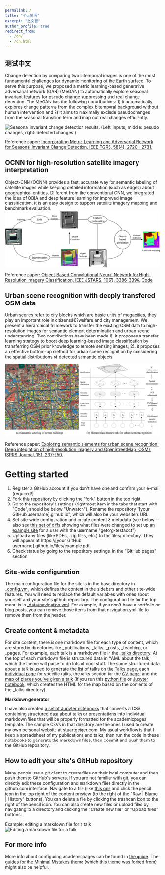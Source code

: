 ```yaml
---
permalink: /
title: "个人简历"
excerpt: "赵文智"
author_profile: true
redirect_from: 
  - /cn/
  - /cn.html
---
```


测试中文
------

Change detection by comparing two bitemporal images is one of the most fundamental challenges for dynamic monitoring of the Earth surface. To serve this purpose, we proposed a metric learning-based generative adversarial network (GAN) (MeGAN) to automatically explore seasonal invariant features for pseudo change suppressing and real change detection. The MeGAN has the following contributions: 1) it automatically explores change patterns from the complex bitemporal background without human intervention and 2) it aims to maximally exclude pseudochanges from the seasonal transition term and map out real changes efficiently.

![Seasonal invariant change detection results. (Left: inputs, middle: pesudo changes, right: detected changes.)](/images/MeGAN.gif)

Reference paper: [Incorporating Metric Learning and Adversarial Network for Seasonal Invariant Change Detection, IEEE TGRS, 58(4), 2720 - 2731.](https://ieeexplore.ieee.org/document/8937747)

OCNN for high-resolution satellite imagery interpretation
------
Object-CNN (OCNN) provides a fast, accurate way for semantic labeling of satellite images while keeping detailed information (such as edges) about geographical entities. Different from the conventional CNN, we integrated the idea of OBIA and deep feature learning for improved image classification. It is an easy design to support satellite imagery mapping and benchmark evaluation.
![Flowchart of OCNN](/images/ocnn.gif)

Reference paper: [Object-Based Convolutional Neural Network for High-Resolution Imagery Classification, IEEE JSTARS, 10(7), 3386-3396.](https://ieeexplore.ieee.org/document/7890382) [Code](https://github.com/kdxiaozhi/OCNN)

Urban scene recognition with deeply transfered OSM data
------
Urban scenes refer to city blocks which are basic units of megacities, they play an important role in citizensâ€?welfare and city management. We present a hierarchical framework to transfer the existing OSM data to high-resolution images for semantic element determination and urban scene understanding. Two contributions have been made 1). it proposes a transfer learning strategy to boost deep learning-based image classification by transferring OSM prior knowledge to remote sensing images; 2). it proposes an effective bottom-up method for urban scene recognition by considering the spatial distributions of detected semantic objects. 

![Flowchart of Urban scene recognition](/images/urban.png)

Reference paper: [Exploring semantic elements for urban scene recognition: Deep integration of high-resolution imagery and OpenStreetMap (OSM), ISPRS Journal, 151, 237-250.](https://www.sciencedirect.com/science/article/pii/S0924271619300887)


Getting started
======
1. Register a GitHub account if you don't have one and confirm your e-mail (required!)
1. Fork [this repository](https://github.com/academicpages/academicpages.github.io) by clicking the "fork" button in the top right. 
1. Go to the repository's settings (rightmost item in the tabs that start with "Code", should be below "Unwatch"). Rename the repository "[your GitHub username].github.io", which will also be your website's URL.
1. Set site-wide configuration and create content & metadata (see below -- also see [this set of diffs](http://archive.is/3TPas) showing what files were changed to set up [an example site](https://getorg-testacct.github.io) for a user with the username "getorg-testacct")
1. Upload any files (like PDFs, .zip files, etc.) to the files/ directory. They will appear at https://[your GitHub username].github.io/files/example.pdf.  
1. Check status by going to the repository settings, in the "GitHub pages" section

Site-wide configuration
------
The main configuration file for the site is in the base directory in [_config.yml](https://github.com/academicpages/academicpages.github.io/blob/master/_config.yml), which defines the content in the sidebars and other site-wide features. You will need to replace the default variables with ones about yourself and your site's github repository. The configuration file for the top menu is in [_data/navigation.yml](https://github.com/academicpages/academicpages.github.io/blob/master/_data/navigation.yml). For example, if you don't have a portfolio or blog posts, you can remove those items from that navigation.yml file to remove them from the header. 

Create content & metadata
------
For site content, there is one markdown file for each type of content, which are stored in directories like _publications, _talks, _posts, _teaching, or _pages. For example, each talk is a markdown file in the [_talks directory](https://github.com/academicpages/academicpages.github.io/tree/master/_talks). At the top of each markdown file is structured data in YAML about the talk, which the theme will parse to do lots of cool stuff. The same structured data about a talk is used to generate the list of talks on the [Talks page](https://academicpages.github.io/talks), each [individual page](https://academicpages.github.io/talks/2012-03-01-talk-1) for specific talks, the talks section for the [CV page](https://academicpages.github.io/cv), and the [map of places you've given a talk](https://academicpages.github.io/talkmap.html) (if you run this [python file](https://github.com/academicpages/academicpages.github.io/blob/master/talkmap.py) or [Jupyter notebook](https://github.com/academicpages/academicpages.github.io/blob/master/talkmap.ipynb), which creates the HTML for the map based on the contents of the _talks directory).

**Markdown generator**

I have also created [a set of Jupyter notebooks](https://github.com/academicpages/academicpages.github.io/tree/master/markdown_generator
) that converts a CSV containing structured data about talks or presentations into individual markdown files that will be properly formatted for the academicpages template. The sample CSVs in that directory are the ones I used to create my own personal website at stuartgeiger.com. My usual workflow is that I keep a spreadsheet of my publications and talks, then run the code in these notebooks to generate the markdown files, then commit and push them to the GitHub repository.

How to edit your site's GitHub repository
------
Many people use a git client to create files on their local computer and then push them to GitHub's servers. If you are not familiar with git, you can directly edit these configuration and markdown files directly in the github.com interface. Navigate to a file (like [this one](https://github.com/academicpages/academicpages.github.io/blob/master/_talks/2012-03-01-talk-1.md) and click the pencil icon in the top right of the content preview (to the right of the "Raw | Blame | History" buttons). You can delete a file by clicking the trashcan icon to the right of the pencil icon. You can also create new files or upload files by navigating to a directory and clicking the "Create new file" or "Upload files" buttons. 

Example: editing a markdown file for a talk
![Editing a markdown file for a talk](/images/editing-talk.png)

For more info
------
More info about configuring academicpages can be found in [the guide](https://academicpages.github.io/markdown/). The [guides for the Minimal Mistakes theme](https://mmistakes.github.io/minimal-mistakes/docs/configuration/) (which this theme was forked from) might also be helpful.
